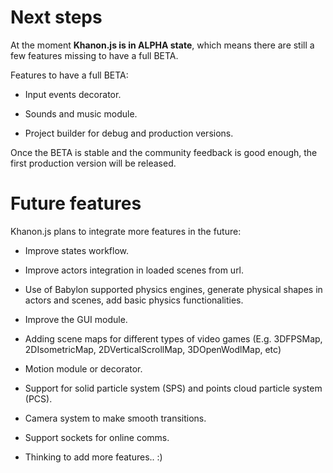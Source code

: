 # Next steps

At the moment **Khanon.js is in ALPHA state**, which means there are still a few features missing to have a full BETA.

Features to have a full BETA:

- Input events decorator.

- Sounds and music module.

- Project builder for debug and production versions.

Once the BETA is stable and the community feedback is good enough, the first production version will be released.

# Future features

Khanon.js plans to integrate more features in the future:

- Improve states workflow.

- Improve actors integration in loaded scenes from url.

- Use of Babylon supported physics engines, generate physical shapes in actors and scenes, add basic physics functionalities.

- Improve the GUI module.

- Adding scene maps for different types of video games (E.g. 3DFPSMap, 2DIsometricMap, 2DVerticalScrollMap, 3DOpenWodlMap, etc)

- Motion module or decorator.

- Support for solid particle system (SPS) and points cloud particle system (PCS).

- Camera system to make smooth transitions.

- Support sockets for online comms.

- Thinking to add more features.. :)